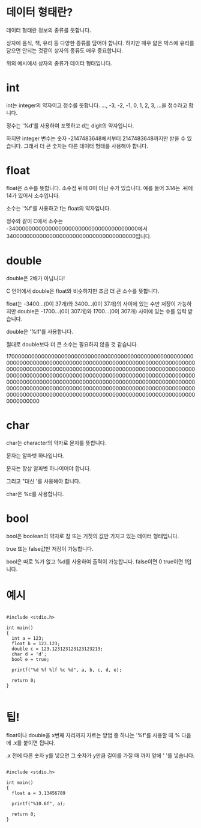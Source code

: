 # 데이터 형태란?

데이터 형태란 정보의 종류를 뜻합니다.

상자에 음식, 책, 유리 등 다양한 종류를 담어야 합니다. 하지만 매우 얇은 박스에 유리를 담으면 안되는 것같이 상자의 종류도 매우 중요합니다.

위의 예시에서 상자의 종류가 데이터 형태입니다.

# int

int는 integer의 약자이고 정수를 뜻합니다. ..., -3, -2, -1, 0, 1, 2, 3, ...을 정수라고 합니다.

정수는 '%d'를 사용하여 포멧하고 d는 digit의 약자입니다.

하지만 integer 변수는 숫자 -2147483648에서부터 2147483648까지만 받을 수 있습니다. 그래서 더 큰 숫자는 다른 데이터 형태를 사용해야 합니다.

# float

float은 소수를 뜻합니다. 소수점 뒤에 0이 아닌 수가 있습니다. 예를 들어 3.14는 .뒤에 14가 있어서 소수입니다.

소수는 '%f'를 사용하고 f는 float의 약자입니다.

정수와 같이 C에서 소수는 -340000000000000000000000000000000000000에서 340000000000000000000000000000000000000입니다.

# double

double은 2배가 아닙니다!

C 언어에서 double은 float와 비슷하지만 조금 더 큰 소수를 뜻합니다.

float는 -3400...(0이 37개)와 3400...(0이 37개)의 사이에 있는 수만 저장이 가능하지만 double은 -1700...(0이 307개)와 1700...(0이 307개) 사이에 있는 수를 입력 받습니다.

double은 '%lf'를 사용합니다.

절대로 double보다 더 큰 소수는 필요하지 않을 것 같습니다.

1700000000000000000000000000000000000000000000000000000000000000000000000000000000000000000000000000000000000000000000000000000000000000000000000000000000000000000000000000000000000000000000000000000000000000000000000000000000000000000000000000000000000000000000000000000000000000000000000000000000000000000000000000000000000000000000000000000000000000000000000000000000000000000000000000000000000000000000000

# char

char는 character의 약자로 문자를 뜻합니다.

문자는 알파벳 하나입니다.

문자는 항상 알파벳 하나이어야 합니다.

그리고 "대신 '를 사용해야 합니다.

char은 %c를 사용합니다.

# bool

bool은 boolean의 약자로 참 또는 거짓의 값만 가지고 있는 데이터 형태입니다.

true 또는 false값만 저장이 가능합니다.

bool은 따로 %가 없고 %d를 사용하여 출력이 가능합니다. false이면 0 true이면 1입니다.

# 예시

<pre>
<code>
#include &lt;stdio.h>

int main()
{
  int a = 123;
  float b = 123.123;
  double c = 123.123123123123123213;
  char d = 'd';
  bool e = true;

  printf("%d %f %lf %c %d", a, b, c, d, e);

  return 0;
}
</code>
</pre>

# 팁!

float이나 double을 x번째 자리까지 자르는 방법 중 하나는 '%f'를 사용할 때 % 다음에 .x를 붙이면 됩니다.

.x 전에 다른 숫자 y를 넣으면 그 숫자가 y만큼 길이를 가질 때 까지 앞에 ' '를 넣습니다.

<pre>
<code>
#include &lt;stdio.h>

int main()
{
  float a = 3.13456789

  printf("%10.6f", a);

  return 0;
}
</code>
</pre>
